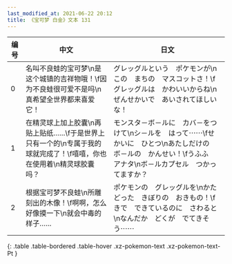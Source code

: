 ```yaml
---
last_modified_at: 2021-06-22 20:12
title: 《宝可梦 白金》文本 131
---
```

| 编号 | 中文 | 日文 |
| ---- | ---- | ---- |
| 0 | 名叫不良蛙的宝可梦\n是这个城镇的吉祥物哦！\f因为不良蛙很可爱不是吗\n真希望全世界都来喜爱它！ | グレッグルという　ポケモンが\nこの　まちの　マスコットさ！\fグレッグルは　かわいいからね\nぜんせかいで　あいされてほしいな！ |
| 1 | 在精灵球上加上胶囊\n再贴上贴纸……\f于是世界上只有一个的\n专属于我的球就完成了！\f嘻嘻，你也在使用着\n精灵球胶囊吗？ | モンスタ－ボ－ルに　カバ－をつけて\nシ－ルを　はって⋯⋯\fせかいに　ひとつ\nあたしだけの　ボ－ルの　かんせい！\fうふふ　アナタ\nボ－ルカプセル　つかってますか？ |
| 2 | 根据宝可梦不良蛙\n所雕刻出的木像！\f啊啊，怎么好像摸一下\n就会中毒的样子…… | ポケモンの　グレッグルを\nかたどった　きぼりの　おきもの！\fきで　できているのに　さわると\nなんだか　どくが　でてきそう⋯⋯ |
{: .table .table-bordered .table-hover .xz-pokemon-text .xz-pokemon-text-Pt }